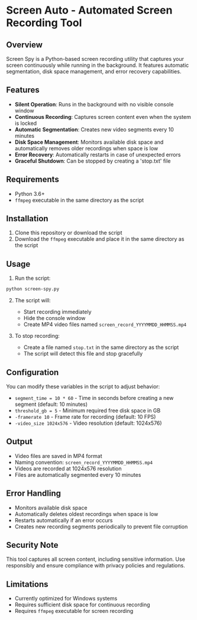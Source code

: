 # Screen Auto - Automated Screen Recording Tool

## Overview
Screen Spy is a Python-based screen recording utility that captures your screen continuously while running in the background. It features automatic segmentation, disk space management, and error recovery capabilities.

## Features
- **Silent Operation**: Runs in the background with no visible console window
- **Continuous Recording**: Captures screen content even when the system is locked
- **Automatic Segmentation**: Creates new video segments every 10 minutes
- **Disk Space Management**: Monitors available disk space and automatically removes older recordings when space is low
- **Error Recovery**: Automatically restarts in case of unexpected errors
- **Graceful Shutdown**: Can be stopped by creating a 'stop.txt' file

## Requirements
- Python 3.6+
- `ffmpeg` executable in the same directory as the script

## Installation
1. Clone this repository or download the script
2. Download the `ffmpeg` executable and place it in the same directory as the script

## Usage
1. Run the script:
```bash
python screen-spy.py
```

2. The script will:
   - Start recording immediately
   - Hide the console window
   - Create MP4 video files named `screen_record_YYYYMMDD_HHMMSS.mp4`

3. To stop recording:
   - Create a file named `stop.txt` in the same directory as the script
   - The script will detect this file and stop gracefully

## Configuration
You can modify these variables in the script to adjust behavior:
- `segment_time = 10 * 60` - Time in seconds before creating a new segment (default: 10 minutes)
- `threshold_gb = 5` - Minimum required free disk space in GB
- `-framerate 10` - Frame rate for recording (default: 10 FPS)
- `-video_size 1024x576` - Video resolution (default: 1024x576)

## Output
- Video files are saved in MP4 format
- Naming convention: `screen_record_YYYYMMDD_HHMMSS.mp4`
- Videos are recorded at 1024x576 resolution
- Files are automatically segmented every 10 minutes

## Error Handling
- Monitors available disk space
- Automatically deletes oldest recordings when space is low
- Restarts automatically if an error occurs
- Creates new recording segments periodically to prevent file corruption

## Security Note
This tool captures all screen content, including sensitive information. Use responsibly and ensure compliance with privacy policies and regulations.

## Limitations
- Currently optimized for Windows systems
- Requires sufficient disk space for continuous recording
- Requires `ffmpeg` executable for screen recording
